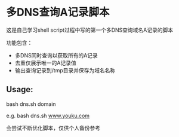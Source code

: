 # 多DNS查询A记录脚本
这是自己学习shell script过程中写的第一个多DNS查询域名A记录的脚本

功能包含：
- 多DNS同时查询以获取所有的A记录
- 去重仅展示唯一的A记录值
- 输出查询记录到/tmp目录并保存为域名名称

## Usage:
bash dns.sh domain

e.g. bash dns.sh www.youku.com

会尝试不断优化脚本，仅供个人备份参考
